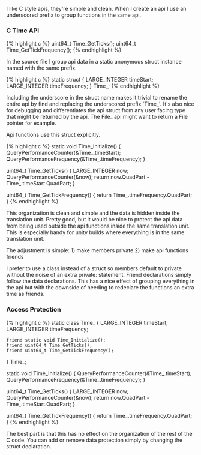 I like C style apis, they're simple and clean.  When I create an api I use an underscored prefix to group functions in the same api.

### C Time API
{% highlight c %}
uint64_t Time_GetTicks();
uint64_t Time_GetTickFrequency();
{% endhighlight %}

In the source file I group api data in a static anonymous struct instance named with the same prefix.

{% highlight c %}
static struct {
	LARGE_INTEGER timeStart;
	LARGE_INTEGER timeFrequency;
} Time_;
{% endhighlight %}

Including the underscore in the struct name makes it trivial to rename the entire api by find and replacing the underscored prefix 'Time\_'.  It's also nice for debugging and differentiates the api struct from any user facing type that might be returned by the api.  The File_ api might want to return a File pointer for example.

Api functions use this struct explicitly.

{% highlight c %}
static void Time_Initialize()
{
	QueryPerformanceCounter(&Time_.timeStart);
	QueryPerformanceFrequency(&Time_.timeFrequency);
}

uint64_t Time_GetTicks()
{
	LARGE_INTEGER now;
	QueryPerformanceCounter(&now);
	return now.QuadPart - Time_.timeStart.QuadPart;
}

uint64_t Time_GetTickFrequency()
{
	return Time_.timeFrequency.QuadPart;
}
{% endhighlight %}

This organization is clean and simple and the data is hidden inside the translation unit.  Pretty good, but it would be nice to protect the api data from being used outside the api functions inside the same translation unit.  This is especially handy for unity builds where everything is in the same translation unit.

The adjustment is simple: 1) make members private 2) make api functions friends

I prefer to use a class instead of a struct so members default to private without the noise of an extra private: statement.  Friend declarations simply follow the data declarations.  This has a nice effect of grouping everything in the api but with the downside of needing to redeclare the functions an extra time as friends.

### Access Protection
{% highlight c %}
static class Time_ {
	LARGE_INTEGER timeStart;
	LARGE_INTEGER timeFrequency;

	friend static void Time_Initialize();
	friend uint64_t Time_GetTicks();
	friend uint64_t Time_GetTickFrequency();
} Time_;

static void Time_Initialize()
{
	QueryPerformanceCounter(&Time_.timeStart);
	QueryPerformanceFrequency(&Time_.timeFrequency);
}

uint64_t Time_GetTicks()
{
	LARGE_INTEGER now;
	QueryPerformanceCounter(&now);
	return now.QuadPart - Time_.timeStart.QuadPart;
}

uint64_t Time_GetTickFrequency()
{
	return Time_.timeFrequency.QuadPart;
}
{% endhighlight %}

The best part is that this has no effect on the organization of the rest of the C code.  You can add or remove data protection simply by changing the struct declaration.
